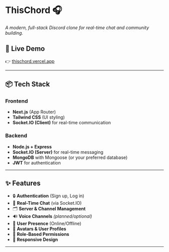 # ThisChord 🎧  
*A modern, full-stack Discord clone for real-time chat and community building.*

## 🚀 Live Demo
👉 [thischord.vercel.app](https://thischord.vercel.app)

---

## 📦 Tech Stack
### Frontend
- **Next.js** (App Router)
- **Tailwind CSS** (UI styling)
- **Socket.IO (Client)** for real-time communication

### Backend
- **Node.js + Express**
- **Socket.IO (Server)** for real-time messaging
- **MongoDB** with Mongoose (or your preferred database)
- **JWT** for authentication

---

## ✨ Features
- 🔒 **Authentication** (Sign up, Log in)
- 💬 **Real-Time Chat** (via Socket.IO)
- 🗂️ **Server & Channel Management**
- 🔊 **Voice Channels** *(planned/optional)*
- 👥 **User Presence** (Online/Offline)
- 📸 **Avatars & User Profiles**
- 🧠 **Role-Based Permissions**
- 📱 **Responsive Design**

---